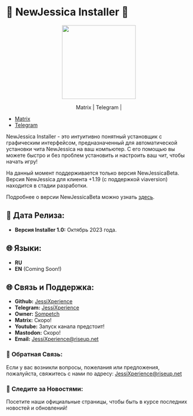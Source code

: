 # 🌟 NewJessica Installer 🌟

<div align="center">
<p>
    <img width="200" src="https://github.com/JessiXperience/NewJessicaInstaller/blob/main/NewJessicaInstaller_logo.png">
</p>
Matrix |
Telegram |

</div>

- [Matrix]()
- [Telegram](https://t.me/JessiXperience)

NewJessica Installer - это интуитивно понятный установщик с графическим интерфейсом, предназначенный для автоматической установки чита NewJessica на ваш компьютер. С его помощью вы можете быстро и без проблем установить и настроить ваш чит, чтобы начать игру!

На данный момент поддерживается только версия NewJessicaBeta. Версия NewJessica для клиента +1.19 (с поддержкой viaversion) находится в стадии разработки.

Подробнее о версии NewJessicaBeta можно узнать [здесь](https://github.com/JessiXperience/NewJessicaBeta).

## 📅 **Дата Релиза:**
- **Версия Installer 1.0:** Октябрь 2023 года.

## 🌐 **Языки:**
- **RU**
- **EN** (Coming Soon!)

## 🌐 **Связь и Поддержка:**
- **Github:** [JessiXperience](https://github.com/JessiXperience)
- **Telegram:** [JessiXperience](https://t.me/JessiXperience)
- **Owner:** [Sompetch](https://t.me/Sompetch)
- **Matrix:** Скоро!
- **Youtube:** Запуск канала предстоит!
- **Mastodon:** Скоро!
- **Email:** JessiXperience@riseup.net

### 💌 **Обратная Связь:**
Если у вас возникли вопросы, пожелания или предложения, пожалуйста, свяжитесь с нами по адресу: JessiXperience@riseup.net

### 🌟 **Следите за Новостями:**
Посетите наши официальные страницы, чтобы быть в курсе последних новостей и обновлений!
